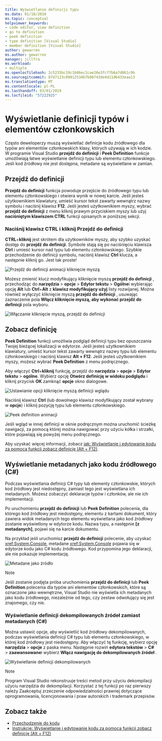```yaml
---
title: Wyświetlanie definicji typu
ms.date: 01/10/2018
ms.topic: conceptual
helpviewer_keywords:
- code editor, view definition
- go to definition
- peek definition
- type definition [Visual Studio]
- member definition [Visual Studio]
author: gewarren
ms.author: gewarren
manager: jillfra
ms.workload:
- multiple
ms.openlocfilehash: 2c5235bc19c1b06ec2cae26e3fcffb6a7d061c9b
ms.sourcegitcommit: 87d7123c09812534b7b08743de4d11d6433eaa13
ms.translationtype: MT
ms.contentlocale: pl-PL
ms.lasthandoff: 03/01/2019
ms.locfileid: "57222925"
---
```

# <a name="view-type-and-member-definitions"></a>Wyświetlanie definicji typów i elementów członkowskich

Często deweloperzy muszą wyświetlać definicje kodu źródłowego dla typów ani elementów członkowskich klasy, których używają w ich kodzie. W programie Visual Studio **przejdź do definicji** i **Peek Definition** funkcje umożliwiają łatwe wyświetlanie definicji typu lub elementu członkowskiego. Jeśli kod źródłowy nie jest dostępna, metadane są wyświetlane w zamian.

## <a name="go-to-definition"></a>Przejdź do definicji

**Przejdź do definicji** funkcja powoduje przejście do źródłowego typu lub elementu członkowskiego i otwiera wynik w nowej karcie. Jeśli jesteś użytkownikiem klawiatury, umieść kursor tekst zawarty wewnątrz nazwy symbolu i naciśnij klawisz **F12**. Jeśli jesteś użytkownikiem myszy, wybrać **przejdź do definicji** z menu kliknij prawym przyciskiem myszy lub użyj **naciśniętym klawiszem CTRL** funkcji opisanych w poniższej sekcji.

### <a name="ctrl-click-go-to-definition"></a>Naciśnij klawisz CTRL i kliknij Przejdź do definicji

**CTRL**+**kliknij** jest skrótem dla użytkowników myszy, aby szybko uzyskać dostęp do **przejdź do definicji**. Symbole stają się po naciśnięciu klawisza **Ctrl** i umieść kursor nad typu lub elementu członkowskiego. Szybkie przechodzenie do definicji symbolu, naciśnij klawisz **Ctrl** klucza, a następnie kliknij go. Jest tak proste!

![Przejdź do definicji animacji kliknięcie myszą](../ide/media/click_gotodef.gif)

Możesz zmienić klucz modyfikujący kliknięcie myszą **przejdź do definicji** , przechodząc do **narzędzia** > **opcje** > **Edytor tekstu**   >  **Ogólne**i wybierając opcję **Alt** lub **Ctrl**+**Alt** z **klawisz modyfikujący użyj** listy rozwijanej. Można również wyłączyć kliknięcie myszą **przejdź do definicji** , usuwając zaznaczenie pola **Włącz kliknięcie myszą, aby wykonać przejdź do definicji** pola wyboru.

![Włączanie kliknięcie myszą, przejdź do definicji](../ide/media/editor_options_mouse_click_gotodef.png)

## <a name="peek-definition"></a>Zobacz definicję

**Peek Definition** funkcji umożliwia podgląd definicji typu bez opuszczania Twojej bieżącej lokalizacji w edytorze. Jeśli jesteś użytkownikiem klawiatury, umieść kursor tekst zawarty wewnątrz nazwy typu lub elementu członkowskiego i naciśnij klawisz **Alt + F12**. Jeśli jesteś użytkownikiem myszy, możesz wybrać **Peek Definition** z menu podręcznego.

Aby włączyć **Ctrl**+**kliknij** funkcję, przejdź do **narzędzia** > **opcje**  >   **Edytor tekstu** > **ogólne**. Wybierz opcję **Otwórz definicję w widoku podglądu** i kliknij przycisk **OK** zamknąć **opcje** okno dialogowe.

![Ustawianie opcji kliknięcie myszą definicji wglądu](../ide/media/editor_options_peek_view.png)

Naciśnij klawisz **Ctrl** (lub dowolnego klawisz modyfikujący został wybrany w **opcje**) i kliknij pozycję typu lub elementu członkowskiego.

![Peek definition animacji](../ide/media/peek_definition.gif)

Jeśli wgląd w innej definicji w oknie podręcznym można uruchomić ścieżkę nawigacji, za pomocą której można nawigować przy użyciu kółka i strzałki, które pojawiają się powyżej menu podręcznego.

Aby uzyskać więcej informacji, zobacz [jak: Wyświetlanie i edytowanie kodu za pomocą funkcji zobacz definicję (Alt + F12)](how-to-view-and-edit-code-by-using-peek-definition-alt-plus-f12.md).

## <a name="view-metadata-as-source-code-c"></a>Wyświetlanie metadanych jako kodu źródłowego (C#)

Podczas wyświetlania definicji C# typy lub elementy członkowskie, których kod źródłowy jest niedostępny, zamiast tego jest wyświetlana ich metadanych. Możesz zobaczyć deklaracje typów i członków, ale nie ich implementacji.

Po uruchomieniu **przejdź do definicji** lub **Peek Definition** polecenia, dla którego kod źródłowy jest niedostępny, elementu z kartami dokument, który zawiera widok metadanych tego elementu wyświetlana jako kod źródłowy zostanie wyświetlony w edytorze kodu. Nazwa typu, a następnie **[z metadanych]**, pojawi się na karcie dokumentu.

Na przykład jeśli uruchomisz **przejdź do definicji** polecenie, aby uzyskać <xref:System.Console>, metadane <xref:System.Console> pojawia się w edytorze kodu jako C# kodu źródłowego. Kod przypomina jego deklaracji, ale nie pokazuje implementację.

![Metadane jako źródło](../ide/media/metadatasource.png)

> [!NOTE]
> Jeśli zostanie podjęta próba uruchomienia **przejdź do definicji** lub **Peek Definition** polecenia dla typów ani elementów członkowskich, które są oznaczone jako wewnętrzne, Visual Studio nie wyświetla ich metadanych jako kodu źródłowego, niezależnie od tego, czy zestaw odwołujący się jest znajomego, czy nie.

### <a name="view-decompiled-source-definitions-instead-of-metadata-c"></a>Wyświetlanie definicji dekompilowanych źródeł zamiast metadanych (C#)

Można ustawić opcje, aby wyświetlić kod źródłowy dekompilowanych, podczas wyświetlania definicji C# typu lub elementu członkowskiego, w której kod źródłowy jest niedostępny. Aby włączyć tę funkcję, wybierz opcję **narzędzia** > **opcje** z paska menu. Następnie rozwiń **edytora tekstów** > **C#** > **zaawansowane**i wybierz **Włącz nawigację do dekompilowanych źródeł** .

![Wyświetlanie definicji dekompilowanych](media/go-to-definition-decompiled-sources.png)

> [!NOTE]
> Program Visual Studio rekonstruuje treści metod przy użyciu dekompilacji użyciu narzędzia do dekompilacji. Korzystać z tej funkcji po raz pierwszy należy Zaakceptuj zrzeczenie odpowiedzialności prawnej dotyczące oprogramowania, licencjonowania i praw autorskich i trademark przepisów.

## <a name="see-also"></a>Zobacz także

- [Przechodzenie do kodu](../ide/navigating-code.md)
- [Instrukcje: Wyświetlanie i edytowanie kodu za pomocą funkcji zobacz definicję (Alt + F12)](how-to-view-and-edit-code-by-using-peek-definition-alt-plus-f12.md)